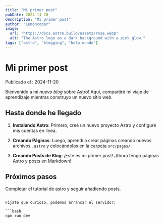 ```yaml
---
title: "Mi primer post"
pubDate: 2024-11-20
description: "Mi primer post"
author: "Lemoncoder"
image:
  url: "https://docs.astro.build/assets/rose.webp"
  alt: "The Astro logo on a dark background with a pink glow."
tags: ["astro", "blogging", "hola mundo"]
---
```


# Mi primer post

Publicado el : 2024-11-20

Bienvenido a mi _nuevo blog_ sobre Astro! Aquí, compartiré mi viaje de aprendizaje mientras construyo un nuevo sitio web.

## Hasta donde he llegado

1. **Instalando Astro**: Primero, creé un nuevo proyecto Astro y configuré mis cuentas en línea.

2. **Creando Páginas**: Luego, aprendí a crear páginas creando nuevos archivos `.astro` y colocándolos en la carpeta `src/pages/`.

3. **Creando Posts de Blog**: ¡Este es mi primer post! ¡Ahora tengo páginas Astro y posts en Markdown!

## Próximos pasos

Completar el tutorial de astro y seguir añadiendo posts.

````

Fijate que curioso, podemos arrancar el servidor:

```bash
npm run dev
````
